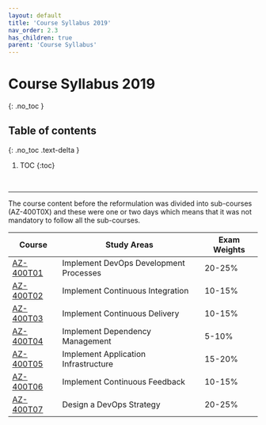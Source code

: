 ```yaml
---
layout: default
title: 'Course Syllabus 2019'
nav_order: 2.3
has_children: true
parent: 'Course Syllabus'
---
```


# Course Syllabus 2019
{: .no_toc }


## Table of contents
{: .no_toc .text-delta }

1. TOC
{:toc}

<br/>

---

The course content before the reformulation was divided into sub-courses (AZ-400T0X) and these were one or two days which means that it was not mandatory to follow all the sub-courses.

| Course | Study Areas | Exam Weights |
| --- | --- | --- |
| [AZ-400T01](./AZ-400T01.md) | Implement DevOps Development Processes | 20-25% |
| [AZ-400T02](./AZ-400T02.md) | Implement Continuous Integration | 10-15% |
| [AZ-400T03](./AZ-400T03.md) | Implement Continuous Delivery | 10-15% |
| [AZ-400T04](./AZ-400T04.md) | Implement Dependency Management | 5-10% |
| [AZ-400T05](./AZ-400T05.md) | Implement Application Infrastructure | 15-20% |
| [AZ-400T06](./AZ-400T06.md) | Implement Continuous Feedback | 10-15% |
| [AZ-400T07](./AZ-400T07.md) | Design a DevOps Strategy | 20-25% |

<br/>
